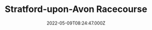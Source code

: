 ---
date: 2022-05-09T08:24:47.000Z
title: Stratford-upon-Avon Racecourse
latitude: 52.18322724104365
longitude: -1.725336896238908
url: http://stratfordracecourse.net
category: checkin
---